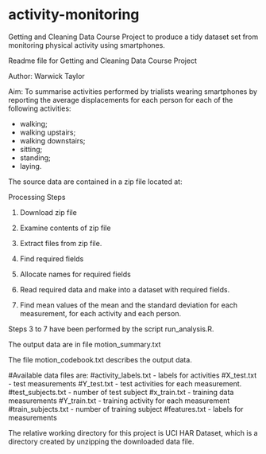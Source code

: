 # activity-monitoring
Getting and Cleaning Data Course Project to produce a tidy dataset set from monitoring physical activity using smartphones.

Readme  file for Getting and Cleaning Data Course Project

Author: Warwick Taylor

Aim: To summarise activities performed by trialists wearing smartphones by
reporting the average displacements for each person for each of the
following activities:
- walking;
- walking upstairs;
- walking downstairs;
- sitting;
- standing;
- laying.

The source data are contained in a zip file located at:

Processing Steps

1. Download zip file

2. Examine contents of zip file

3. Extract files from zip file.

4. Find required fields

5. Allocate names for required fields

6. Read required data and make into a dataset with required fields.

7. Find mean values of the mean and the standard deviation for each measurement, for each activity 
and each person.

Steps 3 to 7 have been performed by the script run_analysis.R.

The output data are in file motion_summary.txt

The file motion_codebook.txt describes the output data.


  #Available data files are:
  #activity_labels.txt - labels for activities
  #X_test.txt - test measurements
  #Y_test.txt - test activities for each measurement.
  #test_subjects.txt - number of test subject
  #x_train.txt - training data measurements
  #Y_train.txt - training activity for each measurement
  #train_subjects.txt - number of training subject
  #features.txt - labels for measurements

The relative working directory for this project is UCI HAR Dataset, which is a directory created by 
unzipping the downloaded data file.


  


